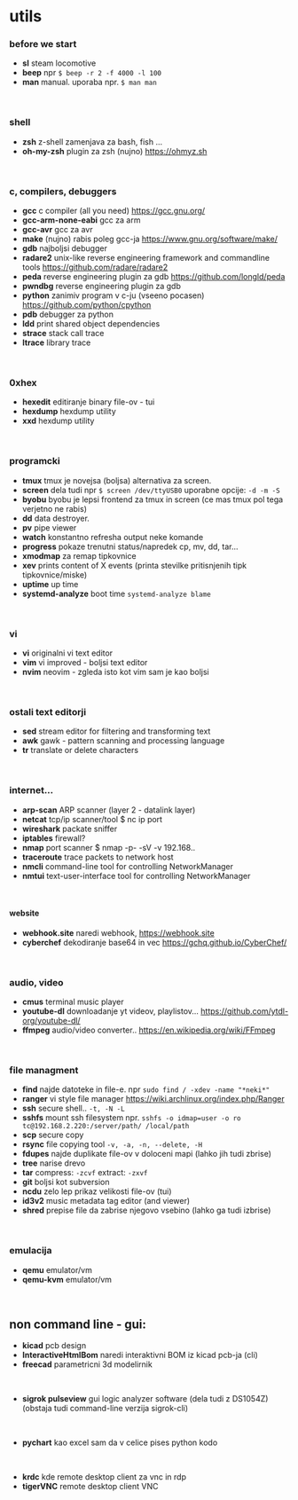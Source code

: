 # utils


### before we start

* **sl** steam locomotive
* **beep** npr `$ beep -r 2 -f 4000 -l 100`
* **man** manual. uporaba npr. `$ man man`

&nbsp;

### shell

* **zsh** z-shell zamenjava za bash, fish ...
* **oh-my-zsh** plugin za zsh (nujno) https://ohmyz.sh

&nbsp;

### c, compilers, debuggers

* **gcc** c compiler (all you need) https://gcc.gnu.org/
* **gcc-arm-none-eabi** gcc za arm
* **gcc-avr** gcc za avr
* **make** (nujno) rabis poleg gcc-ja https://www.gnu.org/software/make/
* **gdb** najboljsi debugger
* **radare2** unix-like reverse engineering framework and commandline tools https://github.com/radare/radare2
* **peda** reverse engineering plugin za gdb https://github.com/longld/peda
* **pwndbg** reverse engineering plugin za gdb 
* **python** zanimiv program v c-ju (vseeno pocasen) https://github.com/python/cpython
* **pdb** debugger za python
* **ldd** print shared object dependencies
* **strace** stack call trace
* **ltrace** library trace

&nbsp;

### 0xhex

* **hexedit** editiranje binary file-ov - tui
* **hexdump** hexdump utility
* **xxd** hexdump utility

&nbsp;

### programcki

* **tmux** tmux je novejsa (boljsa) alternativa za screen. 
* **screen** dela tudi npr `$ screen /dev/ttyUSB0` uporabne opcije: `-d -m -S` 
* **byobu** byobu je lepsi frontend za tmux in screen (ce mas tmux pol tega verjetno ne rabis)
* **dd** data destroyer. 
* **pv** pipe viewer
* **watch** konstantno refresha output neke komande
* **progress** pokaze trenutni status/napredek cp, mv, dd, tar...
* **xmodmap** za remap tipkovnice
* **xev**  prints content of X events (printa stevilke pritisnjenih tipk tipkovnice/miske)
* **uptime** up time
* **systemd-analyze** boot time `systemd-analyze blame`

&nbsp;

### vi

* **vi** originalni vi text editor 
* **vim** vi improved - boljsi text editor
* **nvim** neovim - zgleda isto kot vim sam je kao boljsi

&nbsp;

### ostali text editorji

* **sed** stream editor for filtering and transforming text
* **awk** gawk - pattern scanning and processing language
* **tr** translate or delete characters

&nbsp;

### internet...

* **arp-scan** ARP scanner (layer 2 - datalink layer)
* **netcat** tcp/ip scanner/tool $ nc ip port
* **wireshark** packate sniffer
* **iptables** firewall?
* **nmap** port scanner $ nmap -p- -sV -v 192.168..
* **traceroute** trace packets to network host
* **nmcli** command-line tool for controlling NetworkManager
* **nmtui** text-user-interface tool for controlling NetworkManager

&nbsp;

#### website
* **webhook.site** naredi webhook, https://webhook.site 
* **cyberchef** dekodiranje base64 in vec https://gchq.github.io/CyberChef/

&nbsp;

### audio, video

* **cmus** terminal music player
* **youtube-dl** downloadanje yt videov, playlistov... https://github.com/ytdl-org/youtube-dl/
* **ffmpeg** audio/video converter.. https://en.wikipedia.org/wiki/FFmpeg

&nbsp;

### file managment

* **find** najde datoteke in file-e. npr `sudo find / -xdev -name "*neki*"`
* **ranger** vi style file manager https://wiki.archlinux.org/index.php/Ranger
* **ssh** secure shell.. `-t, -N -L`
* **sshfs** mount ssh filesystem npr. `sshfs -o idmap=user -o ro tc@192.168.2.220:/server/path/ /local/path`
* **scp** secure copy
* **rsync** file copying tool `-v, -a, -n, --delete, -H`
* **fdupes** najde duplikate file-ov v doloceni mapi (lahko jih tudi zbrise)
* **tree** narise drevo
* **tar** compress: `-zcvf` extract: `-zxvf`
* **git** boljsi kot subversion
* **ncdu** zelo lep prikaz velikosti file-ov (tui)
* **id3v2** music metadata tag editor (and viewer)
* **shred** prepise file da zabrise njegovo vsebino (lahko ga tudi izbrise)

&nbsp;

### emulacija

* **qemu** emulator/vm
* **qemu-kvm** emulator/vm

&nbsp;&nbsp;&nbsp;&nbsp;

## non command line - gui:

* **kicad** pcb design
* **InteractiveHtmlBom** naredi interaktivni BOM iz kicad pcb-ja (cli)
* **freecad** parametricni 3d modelirnik

&nbsp;

* **sigrok pulseview** gui logic analyzer software (dela tudi z DS1054Z) (obstaja tudi command-line verzija sigrok-cli)

&nbsp;

* **pychart** kao excel sam da v celice pises python kodo

&nbsp;

* **krdc** kde remote desktop client za vnc in rdp
* **tigerVNC** remote desktop client VNC

